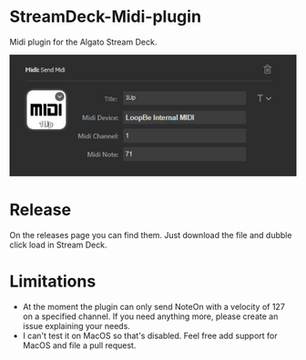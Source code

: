 # StreamDeck-Midi-plugin

Midi plugin for the Algato Stream Deck.

![send Midi](/docs/images/SendMidi.jpg)

# Release

On the releases page you can find them. Just download the file and dubble click load in Stream Deck.


# Limitations

- At the moment the plugin can only send NoteOn with a velocity of 127 on a specified channel. If you need anything more, please create an issue explaining your needs.
- I can't test it on MacOS so that's disabled. Feel free add support for MacOS and file a pull request.
